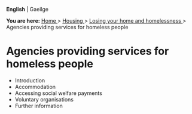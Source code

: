 **English** |  Gaeilge 

**You are here:** [ Home ](/en/) > [ Housing ](/en/housing/) > [ Losing your
home and homelessness ](/en/housing/losing-your-home-and-homelessness/) >
Agencies providing services for homeless people

#  Agencies providing services for homeless people

  * Introduction 
  * Accommodation 
  * Accessing social welfare payments 
  * Voluntary organisations 
  * Further information 
